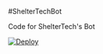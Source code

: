#ShelterTechBot

Code for ShelterTech's Bot


[![Deploy](https://www.herokucdn.com/deploy/button.png)](https://heroku.com/deploy)
